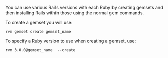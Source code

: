You can use various Rails versions with each Ruby by creating gemsets and then installing Rails within those using the normal gem commands.

To create a gemset you will use:

    rvm gemset create gemset_name

To specify a Ruby version to use when creating a gemset, use:

    rvm 3.0.0@gemset_name  --create



